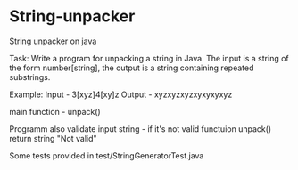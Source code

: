 # String-unpacker
String unpacker on java

Task:
Write a program for unpacking a string in Java. The input is a string of the form number[string], the output is a string containing repeated substrings.

Example:
Input - 3[xyz]4[xy]z
Output - xyzxyzxyzxyxyxyxyz

main function - unpack()

Programm also validate input string - if it's not valid functuion unpack() return string "Not valid"

Some tests provided in test/StringGeneratorTest.java
